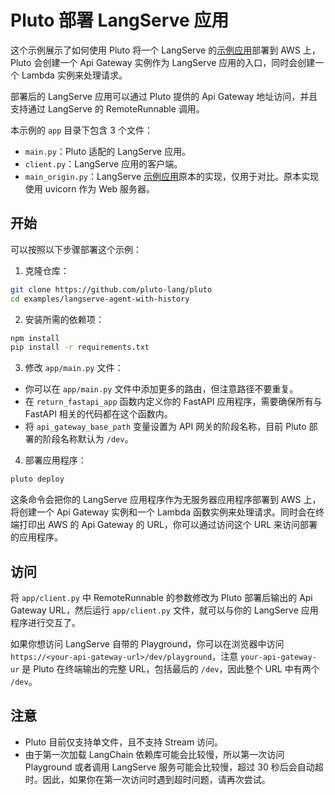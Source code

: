 # Pluto 部署 LangServe 应用

这个示例展示了如何使用 Pluto 将一个 LangServe 的[示例应用](https://github.com/langchain-ai/langserve/tree/main/examples/agent_with_history)部署到 AWS 上，Pluto 会创建一个 Api Gateway 实例作为 LangServe 应用的入口，同时会创建一个 Lambda 实例来处理请求。

部署后的 LangServe 应用可以通过 Pluto 提供的 Api Gateway 地址访问，并且支持通过 LangServe 的 RemoteRunnable 调用。

本示例的 `app` 目录下包含 3 个文件：

- `main.py`：Pluto 适配的 LangServe 应用。
- `client.py`：LangServe 应用的客户端。
- `main_origin.py`：LangServe [示例应用](https://github.com/langchain-ai/langserve/tree/main/examples/agent_with_history)原本的实现，仅用于对比。原本实现使用 uvicorn 作为 Web 服务器。

## 开始

可以按照以下步骤部署这个示例：

1. 克隆仓库：

```bash
git clone https://github.com/pluto-lang/pluto
cd examples/langserve-agent-with-history
```

2. 安装所需的依赖项：

```bash
npm install
pip install -r requirements.txt
```

3. 修改 `app/main.py` 文件：

- 你可以在 `app/main.py` 文件中添加更多的路由，但注意路径不要重复。
- 在 `return_fastapi_app` 函数内定义你的 FastAPI 应用程序，需要确保所有与 FastAPI 相关的代码都在这个函数内。
- 将 `api_gateway_base_path` 变量设置为 API 网关的阶段名称，目前 Pluto 部署的阶段名称默认为 `/dev`。

4. 部署应用程序：

```bash
pluto deploy
```

这条命令会把你的 LangServe 应用程序作为无服务器应用程序部署到 AWS 上，将创建一个 Api Gateway 实例和一个 Lambda 函数实例来处理请求。同时会在终端打印出 AWS 的 Api Gateway 的 URL，你可以通过访问这个 URL 来访问部署的应用程序。

## 访问

将 `app/client.py` 中 RemoteRunnable 的参数修改为 Pluto 部署后输出的 Api Gateway URL，然后运行 `app/client.py` 文件，就可以与你的 LangServe 应用程序进行交互了。

如果你想访问 LangServe 自带的 Playground，你可以在浏览器中访问 `https://<your-api-gateway-url>/dev/playground`，注意 `your-api-gateway-ur` 是 Pluto 在终端输出的完整 URL，包括最后的 `/dev`，因此整个 URL 中有两个 `/dev`。

## 注意

- Pluto 目前仅支持单文件，且不支持 Stream 访问。
- 由于第一次加载 LangChain 依赖库可能会比较慢，所以第一次访问 Playground 或者调用 LangServe 服务可能会比较慢，超过 30 秒后会自动超时。因此，如果你在第一次访问时遇到超时问题，请再次尝试。
